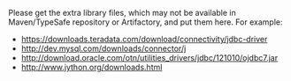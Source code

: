 Please get the extra library files, which may not be available in Maven/TypeSafe repository or Artifactory, and put them here. For example:

* https://downloads.teradata.com/download/connectivity/jdbc-driver
* http://dev.mysql.com/downloads/connector/j
* http://download.oracle.com/otn/utilities_drivers/jdbc/121010/ojdbc7.jar
* http://www.jython.org/downloads.html
